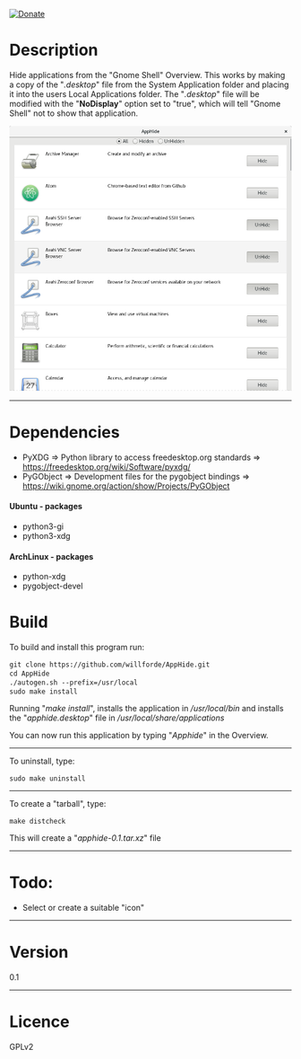 [![Donate](https://img.shields.io/badge/Donate-PayPal-green.svg)](https://www.paypal.com/cgi-bin/webscr?cmd=_donations&business=SLQMJBWX7G2PU)

# Description
Hide applications from the "Gnome Shell" Overview. This works by making a copy of the "*.desktop*" file from the System Application folder and placing it into the users Local Applications folder. The "*.desktop*" file will be modified with the "**NoDisplay**" option set to "true", which will tell "Gnome Shell" not to show that application.

![Alt text](/screenshot-normal.png "Screenshot")

-------------

# Dependencies
* PyXDG       => Python library to access freedesktop.org standards     => https://freedesktop.org/wiki/Software/pyxdg/
* PyGObject   => Development files for the pygobject bindings           => https://wiki.gnome.org/action/show/Projects/PyGObject

#### Ubuntu - packages
* python3-gi
* python3-xdg

#### ArchLinux - packages
* python-xdg
* pygobject-devel

# Build
To build and install this program run:
```
git clone https://github.com/willforde/AppHide.git
cd AppHide
./autogen.sh --prefix=/usr/local
sudo make install
```
Running "*make install*", installs the application in */usr/local/bin*
and installs the "*apphide.desktop*" file in */usr/local/share/applications*

You can now run this application by typing "*Apphide*" in the Overview.

----------------
To uninstall, type:
```
sudo make uninstall
```
----------------
To create a "tarball", type:
```
make distcheck
```
This will create a "*apphide-0.1.tar.xz*" file


----------------
# Todo:
* Select or create a suitable "icon"

----------------
# Version
0.1

----------------
# Licence
GPLv2

